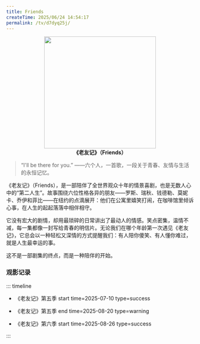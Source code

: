 ```yaml
---
title: Friends
createTime: 2025/06/24 14:54:17
permalink: /tv/d7dyq25j/
---
```


<p align="center">
  <img src="https://img0.baidu.com/it/u=2708283891,3503820852&fm=253&fmt=auto&app=120&f=JPEG?w=800&h=1200" width="300"><br>
  <b>《老友记》（Friends）</b>
</p>

>“I'll be there for you.”
>——六个人，一首歌，一段关于青春、友情与生活的永恒记忆。

《老友记》（Friends），是一部陪伴了全世界观众十年的情景喜剧，也是无数人心中的“第二人生”。故事围绕六位性格各异的朋友——罗斯、瑞秋、钱德勒、莫妮卡、乔伊和菲比——在纽约的点滴展开：他们在公寓里嬉笑打闹，在咖啡馆里倾诉心事，在人生的起起落落中相伴相守。

它没有宏大的剧情，却用最琐碎的日常讲出了最动人的情感。笑点密集，温情不减，每一集都像一封写给青春的明信片。无论我们在哪个年龄第一次遇见《老友记》，它总会以一种轻松又深情的方式提醒我们：有人陪你傻笑、有人懂你难过，就是人生最幸运的事。

这不是一部剧集的终点，而是一种陪伴的开始。

### 观影记录

::: timeline
- 《老友记》第五季 start
  time=2025-07-10 type=success


- 《老友记》第五季 end
  time=2025-08-20 type=warning

- 《老友记》第六季 start
  time=2025-08-26 type=success


:::
